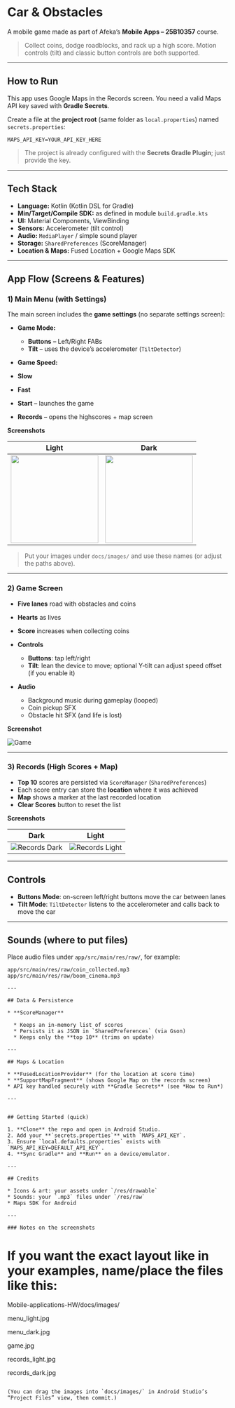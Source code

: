 
# Car & Obstacles

A mobile game made as part of Afeka’s **Mobile Apps – 25B10357** course.

> Collect coins, dodge roadblocks, and rack up a high score.
> Motion controls (tilt) and classic button controls are both supported.

---

## How to Run

This app uses Google Maps in the Records screen. You need a valid Maps API key saved with **Gradle Secrets**.

Create a file at the **project root** (same folder as `local.properties`) named `secrets.properties`:

```properties
MAPS_API_KEY=YOUR_API_KEY_HERE
```

> The project is already configured with the **Secrets Gradle Plugin**; just provide the key.

---

## Tech Stack

* **Language:** Kotlin (Kotlin DSL for Gradle)
* **Min/Target/Compile SDK:** as defined in module `build.gradle.kts`
* **UI:** Material Components, ViewBinding
* **Sensors:** Accelerometer (tilt control)
* **Audio:** `MediaPlayer` / simple sound player
* **Storage:** `SharedPreferences` (ScoreManager)
* **Location & Maps:** Fused Location + Google Maps SDK

---

## App Flow (Screens & Features)

### 1) Main Menu (with Settings)

The main screen includes the **game settings** (no separate settings screen):

* **Game Mode:**

  * **Buttons** – Left/Right FABs
  * **Tilt** – uses the device’s accelerometer (`TiltDetector`)
* **Game Speed:** 
  
 * **Slow**
 * **Fast**
    
* **Start** – launches the game
* **Records** – opens the highscores + map screen

**Screenshots**

| Light                                     | Dark                                    |
| ----------------------------------------- | --------------------------------------- |
| <img src="docs/images/menu_light.jpg" width="200"> | <img src="docs/images/menu_dark.jpg" width="200"> |

> Put your images under `docs/images/` and use these names (or adjust the paths above).

---

### 2) Game Screen

* **Five lanes** road with obstacles and coins
* **Hearts** as lives
* **Score** increases when collecting coins
* **Controls**

  * **Buttons**: tap left/right
  * **Tilt**: lean the device to move; optional Y-tilt can adjust speed offset (if you enable it)
* **Audio**

  * Background music during gameplay (looped)
  * Coin pickup SFX
  * Obstacle hit SFX (and life is lost)

**Screenshot**

![Game](docs/images/game.jpg)

---

### 3) Records (High Scores + Map)

* **Top 10** scores are persisted via `ScoreManager` (`SharedPreferences`)
* Each score entry can store the **location** where it was achieved
* **Map** shows a marker at the last recorded location
* **Clear Scores** button to reset the list

**Screenshots**

| Dark                                          | Light                                           |
| --------------------------------------------- | ----------------------------------------------- |
| ![Records Dark](docs/images/records_dark.jpg) | ![Records Light](docs/images/records_light.jpg) |

---

## Controls

* **Buttons Mode**: on-screen left/right buttons move the car between lanes
* **Tilt Mode**: `TiltDetector` listens to the accelerometer and calls back to move the car

---

## Sounds (where to put files)

Place audio files under `app/src/main/res/raw/`, for example:

```
app/src/main/res/raw/coin_collected.mp3
app/src/main/res/raw/boom_cinema.mp3

---

## Data & Persistence

* **ScoreManager**

  * Keeps an in-memory list of scores
  * Persists it as JSON in `SharedPreferences` (via Gson)
  * Keeps only the **top 10** (trims on update)

---

## Maps & Location

* **FusedLocationProvider** (for the location at score time)
* **SupportMapFragment** (shows Google Map on the records screen)
* API key handled securely with **Gradle Secrets** (see *How to Run*)

---


## Getting Started (quick)

1. **Clone** the repo and open in Android Studio.
2. Add your **`secrets.properties`** with `MAPS_API_KEY`.
3. Ensure `local.defaults.properties` exists with `MAPS_API_KEY=DEFAULT_API_KEY`.
4. **Sync Gradle** and **Run** on a device/emulator.

---

## Credits

* Icons & art: your assets under `/res/drawable`
* Sounds: your `.mp3` files under `/res/raw`
* Maps SDK for Android

---

### Notes on the screenshots
```
# If you want the exact layout like in your examples, name/place the files like this:


Mobile-applications-HW/docs/images/

  menu_light.jpg
  
  menu_dark.jpg
  
  game.jpg
  
  records_light.jpg
  
  records_dark.jpg
```

(You can drag the images into `docs/images/` in Android Studio’s “Project Files” view, then commit.)
